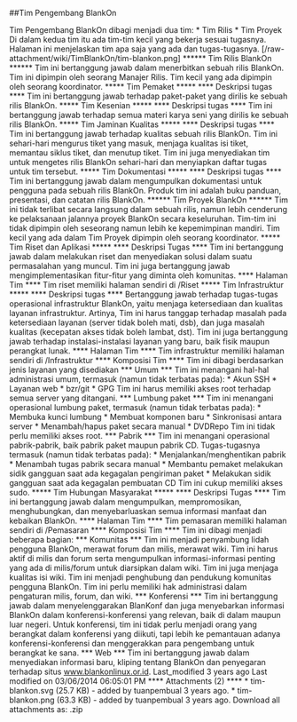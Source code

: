##Tim Pengembang BlankOn

Tim Pengembang BlankOn dibagi menjadi dua tim:
    * Tim Rilis
    * Tim Proyek
Di dalam kedua tim itu ada tim-tim kecil yang bekerja sesuai tugasnya. Halaman
ini menjelaskan tim apa saja yang ada dan tugas-tugasnya.
[/raw-attachment/wiki/TimBlankOn/tim-blankon.png]
****** Tim Rilis BlankOn ******
Tim ini bertanggung jawab dalam menerbitkan sebuah rilis BlankOn. Tim ini
dipimpin oleh seorang Manajer Rilis. Tim kecil yang ada dipimpin oleh seorang
koordinator.
***** Tim Pemaket *****
**** Deskripsi tugas ****
Tim ini bertanggung jawab terhadap paket-paket yang dirilis ke sebuah rilis
BlankOn.
***** Tim Kesenian *****
**** Deskripsi tugas ****
Tim ini bertanggung jawab terhadap semua materi karya seni yang dirilis ke
sebuah rilis BlankOn.
***** Tim Jaminan Kualitas *****
**** Deskripsi tugas ****
Tim ini bertanggung jawab terhadap kualitas sebuah rilis BlankOn. Tim ini
sehari-hari mengurus tiket yang masuk, menjaga kualitas isi tiket, memantau
siklus tiket, dan menutup tiket. Tim ini juga menyediakan tim untuk mengetes
rilis BlankOn sehari-hari dan menyiapkan daftar tugas untuk tim tersebut.
***** Tim Dokumentasi *****
**** Deskripsi tugas ****
Tim ini bertanggung jawab dalam mengumpulkan dokumentasi untuk pengguna pada
sebuah rilis BlankOn. Produk tim ini adalah buku panduan, presentasi, dan
catatan rilis BlankOn.
****** Tim Proyek BlankOn ******
Tim ini tidak terlibat secara langsung dalam sebuah rilis, namun lebih
cenderung ke pelaksanaan jalannya proyek BlankOn secara keseluruhan. Tim-tim
ini tidak dipimpin oleh seseorang namun lebih ke kepemimpinan mandiri. Tim
kecil yang ada dalam Tim Proyek dipimpin oleh seorang koordinator.
***** Tim Riset dan Aplikasi *****
**** Deskripsi Tugas ****
Tim ini bertanggung jawab dalam melakukan riset dan menyediakan solusi dalam
suatu permasalahan yang muncul. Tim ini juga bertanggung jawab
mengimplementasikan fitur-fitur yang diminta oleh komunitas.
**** Halaman Tim ****
Tim riset memiliki halaman sendiri di /Riset
***** Tim Infrastruktur *****
**** Deskripsi tugas ****
Bertanggung jawab terhadap tugas-tugas operasional infrastruktur BlankOn, yaitu
menjaga ketersediaan dan kualitas layanan infrastruktur. Artinya, Tim ini harus
tanggap terhadap masalah pada ketersediaan layanan (server tidak boleh mati,
dsb), dan juga masalah kualitas (kecepatan akses tidak boleh lambat, dst).
Tim ini juga bertanggung jawab terhadap instalasi-instalasi layanan yang baru,
baik fisik maupun perangkat lunak.
**** Halaman Tim ****
Tim infrastruktur memiliki halaman sendiri di /Infrastruktur
**** Komposisi Tim ****
Tim ini dibagi berdasarkan jenis layanan yang disediakan
*** Umum ***
Tim ini menangani hal-hal administrasi umum, termasuk (namun tidak terbatas
pada):
    * Akun SSH
    * Layanan web
    * bzr/git
    * GPG
Tim ini harus memiliki akses root terhadap semua server yang ditangani.
*** Lumbung paket ***
Tim ini menangani operasional lumbung paket, termasuk (namun tidak terbatas
pada):
    * Membuka kunci lumbung
    * Membuat komponen baru
    * Sinkronisasi antara server
    * Menambah/hapus paket secara manual
    * DVDRepo
Tim ini tidak perlu memiliki akses root.
*** Pabrik ***
Tim ini menangani operasional pabrik-pabrik, baik pabrik paket maupun pabrik
CD. Tugas-tugasnya termasuk (namun tidak terbatas pada):
    * Menjalankan/menghentikan pabrik
    * Menambah tugas pabrik secara manual
    * Membantu pemaket melakukan sidik gangguan saat ada kegagalan pengiriman
      paket
    * Melakukan sidik gangguan saat ada kegagalan pembuatan CD
Tim ini cukup memiliki akses sudo.
***** Tim Hubungan Masyarakat *****
**** Deskripsi Tugas ****
Tim ini bertanggung jawab dalam mengumpulkan, mempromosikan, menghubungkan, dan
menyebarluaskan semua informasi manfaat dan kebaikan BlankOn.
**** Halaman Tim ****
Tim pemasaran memiliki halaman sendiri di /Pemasaran
**** Komposisi Tim ****
Tim ini dibagi menjadi beberapa bagian:
*** Komunitas ***
Tim ini menjadi penyambung lidah pengguna BlankOn, merawat forum dan milis,
merawat wiki. Tim ini harus aktif di milis dan forum serta mengumpulkan
informasi-informasi penting yang ada di milis/forum untuk diarsipkan dalam
wiki. Tim ini juga menjaga kualitas isi wiki.
Tim ini menjadi penghubung dan pendukung komunitas pengguna BlankOn.
Tim ini perlu memiliki hak administrasi dalam pengaturan milis, forum, dan
wiki.
*** Konferensi ***
Tim ini bertanggung jawab dalam menyelenggarakan BlanKonf dan juga menyebarkan
informasi BlankOn dalam konferensi-konferensi yang relevan, baik di dalam
maupun luar negeri.
Untuk konferensi, tim ini tidak perlu menjadi orang yang berangkat dalam
konferensi yang diikuti, tapi lebih ke pemantauan adanya konferensi-konferensi
dan menggerakkan para pengembang untuk berangkat ke sana.
*** Web ***
Tim ini bertanggung jawab dalam menyediakan informasi baru, kliping tentang
BlankOn dan penyegaran terhadap situs www.blankonlinux.or.id.
Last_modified 3 years ago Last modified on 03/06/2014 06:05:01 PM
**** Attachments (2) ****
    * tim-blankon.svg​ (25.7 KB) - added by tuanpembual 3 years ago.
    * tim-blankon.png​ (63.3 KB) - added by tuanpembual 3 years ago.
Download all attachments as: .zip

